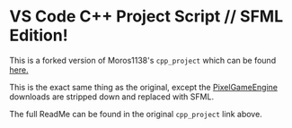 # VS Code C++ Project Script // SFML Edition!

This is a forked version of Moros1138's ``cpp_project`` which can be found [here.](https://github.com/Moros1138/cpp_project)

This is the exact same thing as the original, except the [PixelGameEngine](https://github.com/OneLoneCoder/olcPixelGameEngine) downloads are stripped down and replaced with SFML.


The full ReadMe can be found in the original ``cpp_project`` link above.
